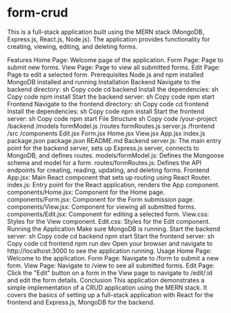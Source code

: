 ﻿# form-crud
This is a full-stack application built using the MERN stack (MongoDB, Express.js, React.js, Node.js). The application provides functionality for creating, viewing, editing, and deleting forms.

Features
Home Page: Welcome page of the application.
Form Page: Page to submit new forms.
View Page: Page to view all submitted forms.
Edit Page: Page to edit a selected form.
Prerequisites
Node.js and npm installed
MongoDB installed and running
Installation
Backend
Navigate to the backend directory:
sh
Copy code
cd backend
Install the dependencies:
sh
Copy code
npm install
Start the backend server:
sh
Copy code
npm start
Frontend
Navigate to the frontend directory:
sh
Copy code
cd frontend
Install the dependencies:
sh
Copy code
npm install
Start the frontend server:
sh
Copy code
npm start
File Structure
sh
Copy code
/your-project
  /backend
    /models
      formModel.js
    /routes
      formRoutes.js
    server.js
  /frontend
    /src
      /components
        Edit.jsx
        Form.jsx
        Home.jsx
        View.jsx
      App.jsx
      index.js
    package.json
  package.json
  README.md
Backend
server.js: The main entry point for the backend server, sets up Express.js server, connects to MongoDB, and defines routes.
models/formModel.js: Defines the Mongoose schema and model for a form.
routes/formRoutes.js: Defines the API endpoints for creating, reading, updating, and deleting forms.
Frontend
App.jsx: Main React component that sets up routing using React Router.
index.js: Entry point for the React application, renders the App component.
components/Home.jsx: Component for the Home page.
components/Form.jsx: Component for the Form submission page.
components/View.jsx: Component for viewing all submitted forms.
components/Edit.jsx: Component for editing a selected form.
View.css: Styles for the View component.
Edit.css: Styles for the Edit component.
Running the Application
Make sure MongoDB is running.
Start the backend server:
sh
Copy code
cd backend
npm start
Start the frontend server:
sh
Copy code
cd frontend
npm run dev
Open your browser and navigate to http://localhost:3000 to see the application running.
Usage
Home Page: Welcome to the application.
Form Page: Navigate to /form to submit a new form.
View Page: Navigate to /view to see all submitted forms.
Edit Page: Click the "Edit" button on a form in the View page to navigate to /edit/:id and edit the form details.
Conclusion
This application demonstrates a simple implementation of a CRUD application using the MERN stack. It covers the basics of setting up a full-stack application with React for the frontend and Express.js, MongoDB for the backend.

